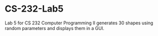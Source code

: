 # CS-232-Lab5
Lab 5 for CS 232 Computer Programming II generates 30 shapes using random parameters and displays them in a GUI.
